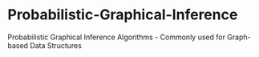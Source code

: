 # Probabilistic-Graphical-Inference
Probabilistic Graphical Inference Algorithms - Commonly used for Graph-based Data Structures
